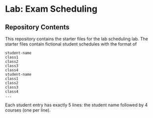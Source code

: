 # Lab: Exam Scheduling


## Repository Contents
This repository contains the starter files for the lab scheduling lab.
The starter files contain fictional student schedules with the format of
```
student-name
class1
class2
class3
class4
student-name
class1
class2
class3
class4
...
```

Each student entry has exactly 5 lines: the student name followed by 4
courses (one per line).
